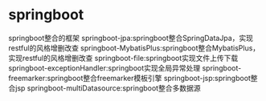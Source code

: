 # springboot
springboot整合的框架
springboot-jpa:springboot整合SpringDataJpa，实现restful的风格增删改查
springboot-MybatisPlus:springboot整合MybatisPlus，实现restful的风格增删改查
springboot-file:springboot实现文件上传下载
springboot-exceptionHandler:springboot实现全局异常处理
springboot-freemarker:springboot整合freemarker模板引擎
springboot-jsp:springboot整合jsp
springboot-multiDatasource:springboot整合多数据源